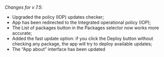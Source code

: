 _Changes for v 7.5_:
- Upgraded the policy (IOP) updates checker;
- App has been redirected to the Integrated operational policy (IOP);
- The List of packages button in the Packages selector now works more accurate;
- Added the fast update option: if you click the Deploy button without checking any package, the app will try to deploy available updates;
- The “App about” interface has been updated
